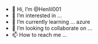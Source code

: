 - 👋 Hi, I’m @Henlil001
- 👀 I’m interested in ...
- 🌱 I’m currently learning ... azure
- 💞️ I’m looking to collaborate on ...
- 📫 How to reach me ...

<!---
Henlil001/Henlil001 is a ✨ special ✨ repository because its `README.md` (this file) appears on your GitHub profile.
You can click the Preview link to take a look at your changes.
--->
